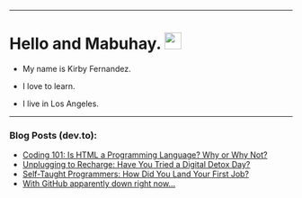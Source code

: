 
<img src="https://komarev.com/ghpvc/?username=kirbygit&style=flat-square&color=blue" alt=""/>

---
<h1>
  Hello and Mabuhay.
  <img src="https://media.giphy.com/media/hvRJCLFzcasrR4ia7z/giphy.gif" width="30px"/>
</h1>

- My name is Kirby Fernandez.

- I love to learn.

- I live in Los Angeles.

---

### Blog Posts (dev.to):
<!-- BLOG-POST-LIST:START -->
- [Coding 101: Is HTML a Programming Language? Why or Why Not?](https://dev.to/codenewbieteam/coding-101-is-html-a-programming-language-why-or-why-not-97n)
- [Unplugging to Recharge: Have You Tried a Digital Detox Day?](https://dev.to/codenewbieteam/unplugging-to-recharge-have-you-tried-a-digital-detox-day-3e5p)
- [Self-Taught Programmers: How Did You Land Your First Job?](https://dev.to/codenewbieteam/self-taught-programmers-how-did-you-land-your-first-job-4pha)
- [With GitHub apparently down right now...](https://dev.to/ben/with-github-apparently-down-right-now-on2)
<!-- BLOG-POST-LIST:END -->
